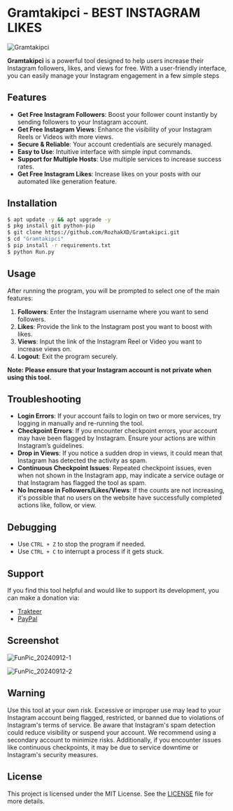# Gramtakipci - BEST INSTAGRAM LIKES
![Gramtakipci](https://github.com/user-attachments/assets/0f1eddc4-fc78-4327-9b6b-08122dfd7671)

**Gramtakipci** is a powerful tool designed to help users increase their Instagram followers, likes, and views for free. With a user-friendly interface, you can easily manage your Instagram engagement in a few simple steps

## Features
- **Get Free Instagram Followers**: Boost your follower count instantly by sending followers to your Instagram account.
- **Get Free Instagram Views**: Enhance the visibility of your Instagram Reels or Videos with more views.
- **Secure & Reliable**: Your account credentials are securely managed.
- **Easy to Use**: Intuitive interface with simple input commands.
- **Support for Multiple Hosts**: Use multiple services to increase success rates.
- **Get Free Instagram Likes**: Increase likes on your posts with our automated like generation feature.

## Installation
```bash
$ apt update -y && apt upgrade -y
$ pkg install git python-pip
$ git clone https://github.com/RozhakXD/Gramtakipci.git
$ cd "Gramtakipci"
$ pip install -r requirements.txt
$ python Run.py
```

## Usage
After running the program, you will be prompted to select one of the main features:

1. **Followers**: Enter the Instagram username where you want to send followers.
2. **Likes**: Provide the link to the Instagram post you want to boost with likes.
3. **Views**: Input the link of the Instagram Reel or Video you want to increase views on.
4. **Logout**: Exit the program securely.

**Note: Please ensure that your Instagram account is not private when using this tool.**

## Troubleshooting
- **Login Errors**: If your account fails to login on two or more services, try logging in manually and re-running the tool.
- **Checkpoint Errors**: If you encounter checkpoint errors, your account may have been flagged by Instagram. Ensure your actions are within Instagram’s guidelines.
- **Drop in Views**: If you notice a sudden drop in views, it could mean that Instagram has detected the activity as spam.
- **Continuous Checkpoint Issues**: Repeated checkpoint issues, even when not shown in the Instagram app, may indicate a service outage or that Instagram has flagged the tool as spam.
- **No Increase in Followers/Likes/Views**: If the counts are not increasing, it's possible that no users on the website have successfully completed actions like, follow, or view.

## Debugging
- Use `CTRL + Z` to stop the program if needed.
- Use `CTRL + C` to interrupt a process if it gets stuck.

## Support

If you find this tool helpful and would like to support its development, you can make a donation via:

- [Trakteer](https://trakteer.id/rozhak_official/tip)
- [PayPal](https://paypal.me/rozhak9)

## Screenshot
![FunPic_20240912-1](https://github.com/user-attachments/assets/3a637b0d-e099-4326-8296-bb7ea30177a8)

![FunPic_20240912-2](https://github.com/user-attachments/assets/c6fdee3c-1c21-438d-b410-9a1d47e15381)

## Warning

Use this tool at your own risk. Excessive or improper use may lead to your Instagram account being flagged, restricted, or banned due to violations of Instagram's terms of service. Be aware that Instagram's spam detection could reduce visibility or suspend your account. We recommend using a secondary account to minimize risks. Additionally, if you encounter issues like continuous checkpoints, it may be due to service downtime or Instagram's security measures.

## License
This project is licensed under the MIT License. See the [LICENSE](https://github.com/RozhakXD/Gramtakipci?tab=MIT-1-ov-file) file for more details.
